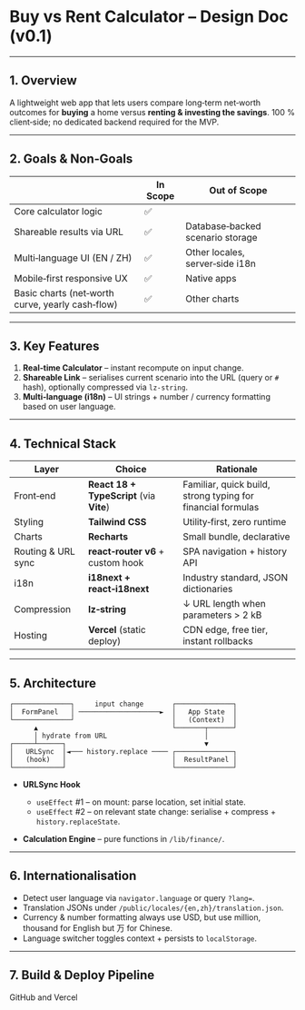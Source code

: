 # Buy vs Rent Calculator – Design Doc (v0.1)

---

## 1. Overview

A lightweight web app that lets users compare long‑term net‑worth outcomes for **buying** a home versus **renting & investing the savings**. 100 % client‑side; no dedicated backend required for the MVP.

---

## 2. Goals & Non‑Goals

|                                                  | In Scope | Out of Scope                     |
| ------------------------------------------------ | -------- | -------------------------------- |
| Core calculator logic                            | ✅       |                                  |
| Shareable results via URL                        | ✅       | Database‑backed scenario storage |
| Multi‑language UI (EN / ZH)                      | ✅       | Other locales, server‑side i18n  |
| Mobile‑first responsive UX                       | ✅       | Native apps                      |
| Basic charts (net‑worth curve, yearly cash‑flow) | ✅       | Other charts                     |

---

## 3. Key Features

1. **Real‑time Calculator** – instant recompute on input change.
2. **Shareable Link** – serialises current scenario into the URL (query or `#` hash), optionally compressed via `lz-string`.
3. **Multi‑language (i18n)** – UI strings + number / currency formatting based on user language.

---

## 4. Technical Stack

| Layer              | Choice                                   | Rationale                                                   |
| ------------------ | ---------------------------------------- | ----------------------------------------------------------- |
| Front‑end          | **React 18 + TypeScript** (via **Vite**) | Familiar, quick build, strong typing for financial formulas |
| Styling            | **Tailwind CSS**                         | Utility‑first, zero runtime                                 |
| Charts             | **Recharts**                             | Small bundle, declarative                                   |
| Routing & URL sync | **react‑router v6** + custom hook        | SPA navigation + history API                                |
| i18n               | **i18next + react‑i18next**              | Industry standard, JSON dictionaries                        |
| Compression        | **lz‑string**                            | ↓ URL length when parameters > 2 kB                         |
| Hosting            | **Vercel** (static deploy)               | CDN edge, free tier, instant rollbacks                      |

---

## 5. Architecture

```
┌──────────────┐     input change       ┌──────────────┐
│  FormPanel   │ ────────────────────►  │   App State  │
└──────────────┘                        │   (Context)  │
      ▲                                 └───────┬──────┘
      │ hydrate from URL                        │
┌─────┴──────┐                                  ▼
│   URLSync  │◄─── history.replace ──── ┌──────────────┐
│   (hook)   │                          │  ResultPanel │
└────────────┘                          └──────────────┘
```

- **URLSync Hook**

  - `useEffect` #1 – on mount: parse location, set initial state.
  - `useEffect` #2 – on relevant state change: serialise + compress + `history.replaceState`.

- **Calculation Engine** – pure functions in `/lib/finance/`.

---

## 6. Internationalisation

- Detect user language via `navigator.language` or query `?lang=`.
- Translation JSONs under `/public/locales/{en,zh}/translation.json`.
- Currency & number formatting always use USD, but use million, thousand for English but 万 for Chinese.
- Language switcher toggles context + persists to `localStorage`.

---

## 7. Build & Deploy Pipeline

GitHub and Vercel

